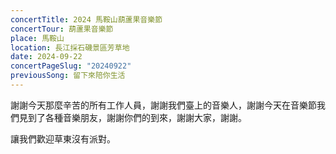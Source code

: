 ```yaml
---
concertTitle: 2024 馬鞍山葫蘆果音樂節
concertTour: 葫蘆果音樂節
place: 馬鞍山
location: 長江採石磯景區芳草地
date: 2024-09-22
concertPageSlug: "20240922"
previousSong: 留下來陪你生活
---
```

謝謝今天那麼辛苦的所有工作人員，謝謝我們臺上的音樂人，謝謝今天在音樂節我們見到了各種音樂朋友，謝謝你們的到來，謝謝大家，謝謝。

讓我們歡迎草東沒有派對。